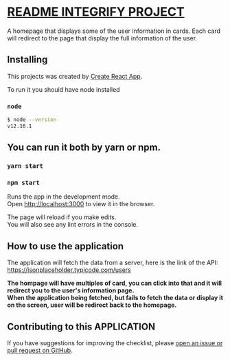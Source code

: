 # [README INTEGRIFY PROJECT](https://github.com/pepsialmighty/integrify-project)
A homepage that displays some of the user information in cards. Each card will redirect to the page that display the full information of the user.

## Installing

This projects was created by [Create React App](https://github.com/facebook/create-react-app).

To run it you should have node installed

### `node`

```bash
$ node --version
v12.16.1
```

## You can run it both by yarn or npm.

### `yarn start`

### `npm start`

Runs the app in the development mode.\
Open [http://localhost:3000](http://localhost:3000) to view it in the browser.

The page will reload if you make edits.\
You will also see any lint errors in the console.

## How to use the application

The application will fetch the data from a server, here is the link of the API:<br />
https://jsonplaceholder.typicode.com/users

**The hompage will have multiples of card, you can click into that and it will redirect you to the user's information page.<br />**
**When the application being fetched, but fails to fetch the data or display it on the screen, user will be redirect back to the homepage.**

## Contributing to this APPLICATION
If you have suggestions for improving the checklist, please [open an issue or
pull request on GitHub](https://github.com/pepsialmighty/integrify-project).
